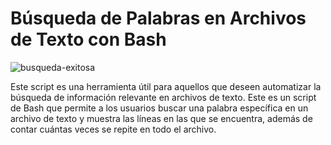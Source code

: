 #  Búsqueda de Palabras en Archivos de Texto con Bash

![busqueda-exitosa](https://github.com/sapoclay/busqueda-archivo/assets/6242827/543aea51-89dc-4b30-883f-1e0b0d8abbbb)


Este script es una herramienta útil para aquellos que deseen automatizar la búsqueda de información relevante en archivos de texto. Este es un script de Bash que permite a los usuarios buscar una palabra específica en un archivo de texto y muestra las líneas en las que se encuentra, además de contar cuántas veces se repite en todo el archivo. 


